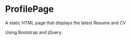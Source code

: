 # ProfilePage
A static HTML page that displays the latest Resume and CV

Using Bootstrap and jQuery.
